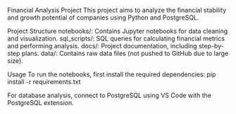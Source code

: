 Financial Analysis Project
This project aims to analyze the financial stability and growth potential of companies using Python and PostgreSQL.

Project Structure
notebooks/: Contains Jupyter notebooks for data cleaning and visualization.
sql_scripts/: SQL queries for calculating financial metrics and performing analysis.
docs/: Project documentation, including step-by-step plans.
data/: Contains raw data files (not pushed to GitHub due to large size).

Usage
To run the notebooks, first install the required dependencies:
pip install -r requirements.txt

For database analysis, connect to PostgreSQL using VS Code with the PostgreSQL extension.
